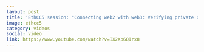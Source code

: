 ```yaml
---
layout: post
title: 'EthCC5 session: "Connecting web2 with web3: Verifying private off chain data sources"'
image: ethcc5
category: videos
social: video
link: https://www.youtube.com/watch?v=IX2Xp6QIrx8
---
```

